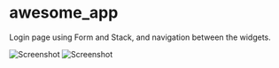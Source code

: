 # awesome_app

Login page using Form and Stack, and navigation between the widgets.

![Screenshot](https://user-images.githubusercontent.com/19534452/96373523-4b750600-116d-11eb-81e0-696800bb67a4.png)
![Screenshot](https://user-images.githubusercontent.com/19534452/96373527-4d3ec980-116d-11eb-8d96-30b95785ed5b.png)

